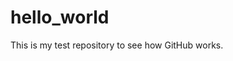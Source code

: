 # hello_world
This is my test repository to see how GitHub works. 
<!DOCTYPE HTML>
<html>
  <head>
    <title>
      Hello!!
      <title>
  </head>
    <body>
      <h1>Hello world</h1>    
      </body>
  </html>
